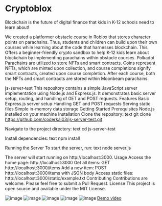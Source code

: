 # **Cryptoblox**
Blockchain is the future of digital finance that kids in K-12 schools need to learn about!

We created a platformer obstacle course in Roblox that stores character points on parachains. Thus, students and children can build upon their own courses while learning about the code that harnesses blockchain. This Offers a beginner-friendly crypto sandbox to help K-12 kids learn about blockchain by implementing parachains within obstacle courses.
Polkadot Parachains are utilized to store NFTs and smart contracts. Coins represent NFTs, which are minted upon collection, and course completions signify smart contracts, created upon course completion. After each course, both the NFTs and smart contracts are stored within Moonbeam parachains.


js-server-test
This repository contains a simple JavaScript server implementation using Node.js and Express.js. It demonstrates basic server setup, routing, and handling of GET and POST requests.
Features
Basic Express.js server setup
Handling GET and POST requests
Serving static files
Simple in-memory data storage
Getting Started
Prerequisites
Node.js installed on your machine
Installation
Clone the repository:
text
git clone https://github.com/coderkai03/js-server-test.git

Navigate to the project directory:
text
cd js-server-test

Install dependencies:
text
npm install

Running the Server
To start the server, run:
text
node server.js

The server will start running on http://localhost:3000.
Usage
Access the home page: http://localhost:3000
Get all items: GET http://localhost:3000/items
Add a new item: POST http://localhost:3000/items with JSON body
Access static files: http://localhost:3000/static/example.txt
Contributing
Contributions are welcome. Please feel free to submit a Pull Request.
License
This project is open source and available under the MIT License.


![image](https://github.com/user-attachments/assets/2b6b3cd3-251d-41ec-8306-69971313f886)
![image](https://github.com/user-attachments/assets/13ae054c-1f27-437a-b6cb-b4d821fb2fd1)
![image](https://github.com/user-attachments/assets/824a7e75-c393-4fc2-8829-0a8b4a5380b5)
![image](https://github.com/user-attachments/assets/59081d4b-4745-4a13-a552-0d9e6d92bf59)
![image](https://github.com/user-attachments/assets/3e8282ba-2c85-4a32-97b6-73d8cf34ca92)
<a href='https://youtu.be/PL5sIr_5rOw'>Demo video</a>




